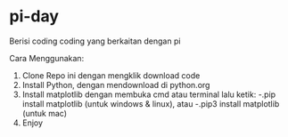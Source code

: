 # pi-day
Berisi coding coding yang berkaitan dengan pi

Cara Menggunakan:
1. Clone Repo ini dengan mengklik download code
2. Install Python, dengan mendownload di python.org
3. Install matplotlib dengan membuka cmd atau terminal lalu ketik: 
-.pip install matplotlib (untuk windows & linux), atau
-.pip3 install matplotlib (untuk mac)
4. Enjoy
